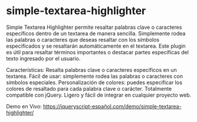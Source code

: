 # simple-textarea-highlighter

Simple Textarea Highlighter permite resaltar palabras clave o caracteres específicos dentro de un textarea de manera sencilla. 
Simplemente rodea las palabras o caracteres que deseas resaltar con los símbolos especificados y se resaltarán automáticamente en el textarea. Este plugin es útil para resaltar términos importantes o destacar partes específicas del texto ingresado por el usuario.

Características:
Resalta palabras clave o caracteres específicos en un textarea.
Fácil de usar: simplemente rodea las palabras o caracteres con símbolos especiales.
Personalización de colores: puedes especificar los colores de resaltado para cada palabra clave o carácter.
Totalmente compatible con jQuery.
Ligero y fácil de integrar en cualquier proyecto web.

Demo en Vivo: https://jqueryscript-español.com/demo/simple-textarea-highlighter/